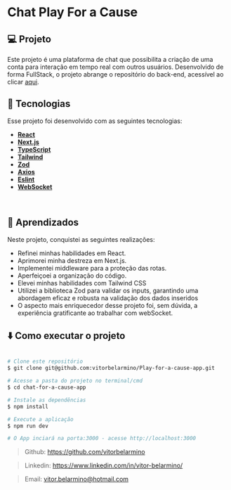 # Chat Play For a Cause

## 💻 Projeto
  Este projeto é uma plataforma de chat que possibilita a criação de uma conta para interação em tempo real com outros usuários. Desenvolvido de forma FullStack, o projeto abrange o repositório do back-end, acessível ao clicar [aqui](https://github.com/vitorbelarmino/Play-for-a-cause-service).
</br>

## 🚀 Tecnologias

Esse projeto foi desenvolvido com as seguintes tecnologias:

-  **[React](https://react.dev/)**
-  **[Next.js](https://nextjs.org/)**
-  **[TypeScript](https://www.typescriptlang.org/)**
-  **[Tailwind](https://tailwindcss.com/)**
-  **[Zod](https://zod.dev/)**
-  **[Axios](https://axios-http.com/ptbr/)**
-  **[Eslint](https://eslint.org/)**
-  **[WebSocket](https://developer.mozilla.org/pt-BR/docs/Web/API/WebSockets_API/)**
</br>

## 📌 Aprendizados
Neste projeto, conquistei as seguintes realizações:
- Refinei minhas habilidades em React.
- Aprimorei minha destreza em Next.js.
- Implementei middleware para a proteção das rotas.
- Aperfeiçoei a organização do código.
- Elevei minhas habilidades com Tailwind CSS
- Utilizei a biblioteca Zod para validar os inputs, garantindo uma abordagem eficaz e robusta na validação dos dados inseridos
- O aspecto mais enriquecedor desse projeto foi, sem dúvida, a experiência gratificante ao trabalhar com webSocket.


## ⬇️ Como executar o projeto

```bash

# Clone este repositório
$ git clone git@github.com:vitorbelarmino/Play-for-a-cause-app.git

# Acesse a pasta do projeto no terminal/cmd
$ cd chat-for-a-cause-app

# Instale as dependências
$ npm install

# Execute a aplicação
$ npm run dev

# O App inciará na porta:3000 - acesse http://localhost:3000 
```

> Github: https://github.com/vitorbelarmino

> Linkedin: https://www.linkedin.com/in/vitor-belarmino/

> Email: vitor.belarmino@hotmail.com
